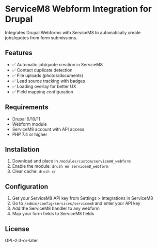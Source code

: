 # ServiceM8 Webform Integration for Drupal

Integrates Drupal Webforms with ServiceM8 to automatically create jobs/quotes from form submissions.

## Features
- ✅ Automatic job/quote creation in ServiceM8
- ✅ Contact duplicate detection
- ✅ File uploads (photos/documents)
- ✅ Lead source tracking with badges
- ✅ Loading overlay for better UX
- ✅ Field mapping configuration

## Requirements
- Drupal 9/10/11
- Webform module
- ServiceM8 account with API access
- PHP 7.4 or higher

## Installation
1. Download and place in `/modules/custom/servicem8_webform`
2. Enable the module: `drush en servicem8_webform`
3. Clear cache: `drush cr`

## Configuration
1. Get your ServiceM8 API key from Settings > Integrations in ServiceM8
2. Go to `/admin/config/services/servicem8` and enter your API key
3. Add the ServiceM8 handler to any webform
4. Map your form fields to ServiceM8 fields

## License
GPL-2.0-or-later
